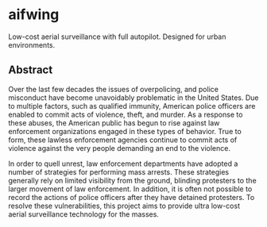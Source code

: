 # aifwing

Low-cost aerial surveillance with full autopilot. Designed for urban environments.

## Abstract

Over the last few decades the issues of overpolicing, and police misconduct have become unavoidably problematic in the United States.
Due to multiple factors, such as qualified immunity, American police officers are enabled to commit acts of violence, theft, and murder.
As a response to these abuses, the American public has begun to rise against law enforcement organizations engaged in these types of behavior.
True to form, these lawless enforcement agencies continue to commit acts of violence against the very people demanding an end to the violence.

In order to quell unrest, law enforcement departments have adopted a number of strategies for performing mass arrests.
These strategies generally rely on limited visibility from the ground, blinding protesters to the larger movement of law enforcement.
In addition, it is often not possible to record the actions of police officers after they have detained protesters.
To resolve these vulnerabilities, this project aims to provide ultra low-cost aerial surveillance technology for the masses.
